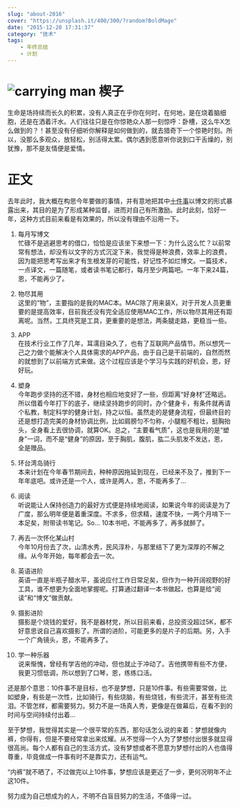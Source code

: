```yaml
---
slug: "about-2016"
cover: "https://unsplash.it/400/300/?random?BoldMage"
date: "2015-12-20 17:31:37"
category: "技术"
tags:
    - 年终总结
    - 计划
---
```


![carrying man](https://zerosoul.github.io/2015/12/20/about-2016/about-2016.jpg)
[](#楔子 "楔子")楔子
==============

生命是场持续而长久的积累，没有人真正在乎你在何时，在何地，是在烧着脑细胞，还是在洒着汗水。人们往往只是在你惊艳众人那一刻惊呼：卧槽，这么牛X怎么做到的？！甚至没有仔细听你解释是如何做到的，就去猎奇下一个惊艳时刻。所以，没那么多观众，放轻松，别活得太累。偶尔遇到愿意听你说到口干舌燥的，别犹豫，那不是友情便是爱情。

[](#正文 "正文")正文
==============

去年此时，我大概在构思今年要做的事情，并有意地把其中[十件事](https://zerosoul.github.io/2015/02/01/against-the-flow/)以博文的形式暴露出来，其目的是为了形成某种监督，进而对自己有所激励。此时此刻，恰好一年，这种方式目前来看是有效果的，所以没有理由不沿用一下。

1.  每月写博文  
    忙碌不是逃避思考的借口，恰恰是应该坐下来想一下：为什么这么忙？以前常常有想法，却没有以文字的方式沉淀下来，我觉得是种浪费，效率上的浪费，因为能把思考写出来才有生根发芽的可能性，好记性不如烂博文。一篇技术，一点译文，一篇随笔，或者读书笔记都行，每月至少两篇吧。一年下来24篇，恩，不能再少了。
    
2.  物尽其用  
    这里的“物”，主要指的是我的MAC本。MAC除了用来装X，对于开发人员更重要的是提高效率，目前我还没有完全适应使用MAC工作，所以物尽其用还有距离呢。当然，工具终究是工具，更重要的是想法，两条腿走路，更稳当一些。
    
3.  APP  
    在技术行业工作了几年，耳濡目染久了，也有了互联网产品情节。所以想凭一己之力做个能解决个人具体需求的APP产品，由于自己是干前端的，自然而然的就想到了以前端方式来做。这个过程应该是个学习与实践的好机会，恩，好好玩。
    
4.  塑身  
    今年跑步坚持的还不错，身材也相应地变好了一些，但距离“好身材”还略远。所以借着今年打下的底子，继续坚持跑步的同时，办个健身卡，有条件就再请个私教，制定科学的健身计划，持之以恒。虽然走的是健身流程，但最终目的还是想打造完美的身材协调比例，比如肩膀匀不匀称，小腿粗不粗壮，挺胸抬头，全身看上去很协调，就算OK。总之，“主要看气质”，这也是我用的是“塑身”一词，而不是“健身”的原因，至于胸肌，腹肌，肱二头肌发不发达，恩，全是赠品。
    
5.  环台湾岛骑行  
    本来计划在今年春节期间去，种种原因拖延到现在，已经来不及了，推到下一年年底吧。或许还是一个人，或许是两人，恩，不能再多了…
    
6.  阅读  
    听说能让人保持创造力的最好方式便是持续地阅读，如果说今年的阅读是为了广度，那么明年便是着重深度。不求多，但求精，速度不快，一两个月啃下一本足矣，附带读书笔记。So… 10本书吧，不能再多了，再多就醉了。
    
7.  再去一次怀化某山村  
    今年10月份去了次，山清水秀，民风淳朴，与那里结下了更为深厚的不解之缘。从今年开始，每年都会去一次。
    
8.  英语进阶  
    英语一直是半瓶子醋水平，虽说应付工作日常足矣，但作为一种开阔视野的好工具，谁不想更为全面地掌握呢。打算通过翻译一本书做起，也算是给“阅读”和“博文”做贡献。
    
9.  摄影进阶  
    摄影是个烧钱的爱好，我不是器材党，所以目前来看，总投资没超过5K，都不好意思说自己喜欢摄影了。所谓的进阶，可能更多的是片子的后期。另，入手一个广角镜头，恩，不能再多了。
    
10.  学一种乐器  
    说来惭愧，曾经有学吉他的冲动，但也就止于冲动了。吉他携带有些不方便，我更习惯低调，所以想到了口琴，恩，练练口活。
    

还是那个意思：10件事不是目标，也不是梦想，只是10件事。有些需要常做，比如塑身，有些是一次性，比如骑行，有些烧脑，有些烧钱，有些流汗，甚至有些流泪。不管怎样，都需要努力。努力不是一场真人秀，更像是在做幕后，在看不到的时间与空间持续付出着…

至于梦想，我觉得其实是一个很平常的东西，那句话怎么说的来着：梦想就像内裤，你得有，但是不要经常拿出来炫耀。从不觉得一个人为了梦想付出很多就显得很高尚。每个人都有自己的生活方式，没有梦想或者不愿意为梦想付出的人也值得尊重，毕竟做成一件事有时不是靠实力，还有运气。

“内裤”就不晒了，不过做完以上10件事，梦想应该是更近了一步，更何况明年不止这10件。

努力成为自己想成为的人，不明不白盲目努力的生活，不值得一过。
